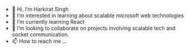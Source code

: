 - 👋 Hi, I’m Harkirat Singh
- 👀 I’m interested in learning about scalable microsoft web technologies
- 🌱 I’m currently learning React
- 💞️ I’m looking to collaborate on projects involving scalable tech and socket communication.
- 📫 How to reach me ...

<!---
SinghHarkirat/SinghHarkirat is a ✨ special ✨ repository because its `README.md` (this file) appears on your GitHub profile.
You can click the Preview link to take a look at your changes.
--->
